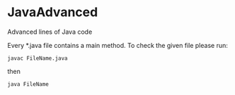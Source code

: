 # JavaAdvanced
Advanced lines of Java code

Every *.java file contains a main method. To check the given file please run:
```
javac FileName.java
```
then
```
java FileName
```
